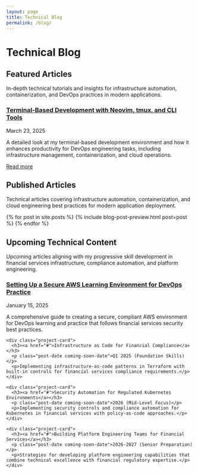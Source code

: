 ```yaml
---
layout: page
title: Technical Blog
permalink: /blog/
---
```


# Technical Blog

<div class="content-section with-divider">
  <h2>Featured Articles</h2>
  <p class="section-intro-text">In-depth technical tutorials and insights for infrastructure automation, containerization, and DevOps practices in modern applications.</p>

  <div class="articles-container">
    <div class="project-card">
      <h3><a href="/blog/2025/03/23/terminal-based-development-environment/">Terminal-Based Development with Neovim, tmux, and CLI Tools</a></h3>
      <p class="post-date">March 23, 2025</p>
      <p>A detailed look at my terminal-based development environment and how it enhances productivity for DevOps engineering tasks, including infrastructure management, containerization, and cloud operations.</p>
      <a href="/blog/2025/03/23/terminal-based-development-environment/" class="read-more">Read more</a>
    </div>
  </div>
</div>

<div class="content-section with-divider">
  <h2>Published Articles</h2>
  <p class="section-intro-text">Technical articles covering infrastructure automation, containerization, and cloud engineering best practices for modern application deployment.</p>

  <div class="articles-container">
    {% for post in site.posts %}
      {% include blog-post-preview.html post=post %}
    {% endfor %}
  </div>
</div>

<div class="content-section">
  <h2>Upcoming Technical Content</h2>
  <p class="section-intro-text">Upcoming articles aligning with my progressive skill development in financial services infrastructure, compliance automation, and platform engineering.</p>

  <div class="articles-container">
    <div class="project-card">
      <h3><a href="#">Setting Up a Secure AWS Learning Environment for DevOps Practice</a></h3>
      <p class="post-date coming-soon-date">January 15, 2025</p>
      <p>A comprehensive guide to creating a secure, compliant AWS environment for DevOps learning and practice that follows financial services security best practices.</p>
    </div>

    <div class="project-card">
      <h3><a href="#">Infrastructure as Code for Financial Compliance</a></h3>
      <p class="post-date coming-soon-date">Q1 2025 (Foundation Skills)</p>
      <p>Implementing infrastructure-as-code patterns in Terraform with built-in controls for financial services compliance requirements.</p>
    </div>

    <div class="project-card">
      <h3><a href="#">Security Automation for Regulated Kubernetes Environments</a></h3>
      <p class="post-date coming-soon-date">2026 (Mid-Level Focus)</p>
      <p>Implementing security controls and compliance automation for Kubernetes in financial services with policy-as-code approaches.</p>
    </div>

    <div class="project-card">
      <h3><a href="#">Building Platform Engineering Teams for Financial Services</a></h3>
      <p class="post-date coming-soon-date">2026-2027 (Senior Preparation)</p>
      <p>Strategies for developing platform engineering capabilities that combine technical excellence with financial regulatory expertise.</p>
    </div>
  </div>
</div>

<!-- Removed Dev.to Articles section as requested -->